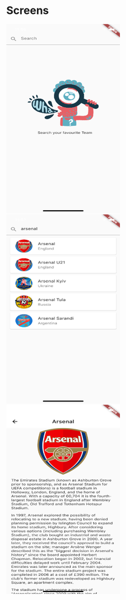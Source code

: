 # Screens
<img src="images/screen1.png" alt="screen image" width="300" height="500"> <img src="images/search screen.png" alt="screen image" width="300" height="500"> <img src="images/detailScreen.png" alt="screen image" width="300" height="500">

